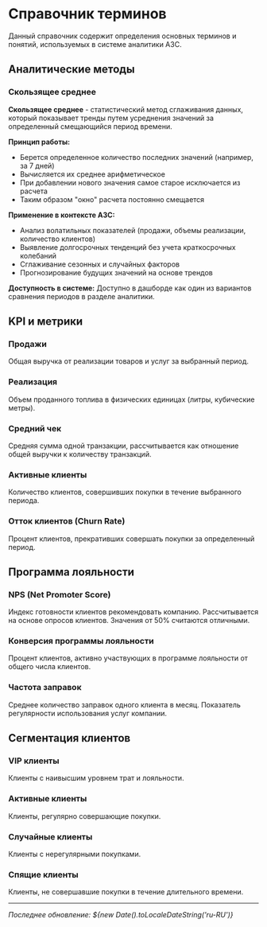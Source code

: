 
# Справочник терминов

Данный справочник содержит определения основных терминов и понятий, используемых в системе аналитики АЗС.

## Аналитические методы

### Скользящее среднее
**Скользящее среднее** - статистический метод сглаживания данных, который показывает тренды путем усреднения значений за определенный смещающийся период времени. 

**Принцип работы:**
- Берется определенное количество последних значений (например, за 7 дней)
- Вычисляется их среднее арифметическое
- При добавлении нового значения самое старое исключается из расчета
- Таким образом "окно" расчета постоянно смещается

**Применение в контексте АЗС:**
- Анализ волатильных показателей (продажи, объемы реализации, количество клиентов)
- Выявление долгосрочных тенденций без учета краткосрочных колебаний
- Сглаживание сезонных и случайных факторов
- Прогнозирование будущих значений на основе трендов

**Доступность в системе:**
Доступно в дашборде как один из вариантов сравнения периодов в разделе аналитики.

## KPI и метрики

### Продажи
Общая выручка от реализации товаров и услуг за выбранный период.

### Реализация
Объем проданного топлива в физических единицах (литры, кубические метры).

### Средний чек
Средняя сумма одной транзакции, рассчитывается как отношение общей выручки к количеству транзакций.

### Активные клиенты
Количество клиентов, совершивших покупки в течение выбранного периода.

### Отток клиентов (Churn Rate)
Процент клиентов, прекративших совершать покупки за определенный период.

## Программа лояльности

### NPS (Net Promoter Score)
Индекс готовности клиентов рекомендовать компанию. Рассчитывается на основе опросов клиентов. Значения от 50% считаются отличными.

### Конверсия программы лояльности
Процент клиентов, активно участвующих в программе лояльности от общего числа клиентов.

### Частота заправок
Среднее количество заправок одного клиента в месяц. Показатель регулярности использования услуг компании.

## Сегментация клиентов

### VIP клиенты
Клиенты с наивысшим уровнем трат и лояльности.

### Активные клиенты
Клиенты, регулярно совершающие покупки.

### Случайные клиенты
Клиенты с нерегулярными покупками.

### Спящие клиенты
Клиенты, не совершавшие покупки в течение длительного времени.

---

*Последнее обновление: ${new Date().toLocaleDateString('ru-RU')}*

